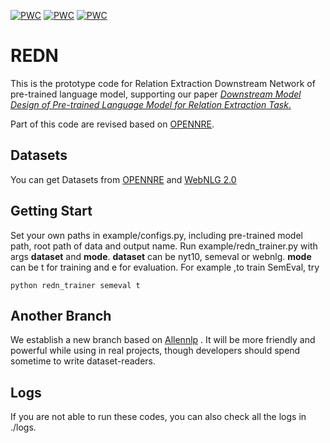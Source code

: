 [![PWC](https://img.shields.io/endpoint.svg?url=https://paperswithcode.com/badge/downstream-model-design-of-pre-trained/relation-extraction-on-nyt)](https://paperswithcode.com/sota/relation-extraction-on-nyt?p=downstream-model-design-of-pre-trained)
[![PWC](https://img.shields.io/endpoint.svg?url=https://paperswithcode.com/badge/downstream-model-design-of-pre-trained/relation-extraction-on-semeval-2010-task-8)](https://paperswithcode.com/sota/relation-extraction-on-semeval-2010-task-8?p=downstream-model-design-of-pre-trained)
[![PWC](https://img.shields.io/endpoint.svg?url=https://paperswithcode.com/badge/downstream-model-design-of-pre-trained/relation-extraction-on-webnlg)](https://paperswithcode.com/sota/relation-extraction-on-webnlg?p=downstream-model-design-of-pre-trained)
# REDN

This is the prototype code for Relation Extraction Downstream 
Network of pre-trained language model, supporting our paper [*Downstream Model Design of Pre-trained Language Model for Relation Extraction Task*.](https://arxiv.org/abs/2004.03786)

Part of this code are revised based on [OPENNRE](https://github.com/thunlp/OpenNRE).

## Datasets

You can get Datasets from [OPENNRE](https://github.com/thunlp/OpenNRE) and [WebNLG 2.0](https://gitlab.com/shimorina/webnlg-dataset/tree/master/release_v2)

## Getting Start

Set your own paths in example/configs.py, including pre-trained model path, root path of data and output name.
Run example/redn_trainer.py with args **dataset** and **mode**. **dataset** can be nyt10, semeval or webnlg.
 **mode** can be t for training and e for evaluation. For example ,to train SemEval, try
 ```
python redn_trainer semeval t
```

## Another Branch

We establish a new branch based on [Allennlp](https://github.com/allenai/allennlp)
. It will be more friendly and powerful while using in real projects, though developers should spend sometime to write dataset-readers.

## Logs

If you are not able to run these codes, you can also check all the logs in ./logs.
